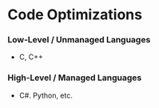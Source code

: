 # Code Optimizations

### Low-Level / Unmanaged Languages
- C, C++

### High-Level / Managed Languages
- C#. Python, etc.
